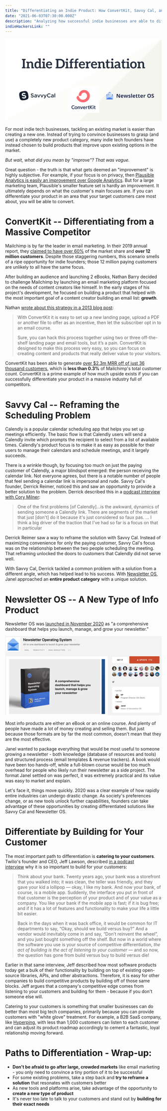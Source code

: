 ```yaml
---
title: "Differentiating an Indie Product: How ConvertKit, Savvy Cal, and Newsletter OS stand out"
date: "2021-06-03T07:30:00.000Z"
description: "Analyzing how successful indie businesses are able to differentiate themselves"
indieHackersLink: ""
---
```

![Differentiating an Indie Product](./differentiation_post_image.png)

For most indie tech businesses, tackling an existing market is easier than creating a new one. Instead of trying to convince businesses to grasp (and use) a completely new product category, many indie tech founders have instead chosen to build products that improve upon existing options in the market.

*But wait, what did you mean by "improve"? That was vague.*

Great question - the truth is that what gets deemed an "improvement" is highly subjective. For example, if your focus is on privacy, then [Plausible Analytics is easily an improvement over Google Analytics](https://www.smalltechbusiness.com/how-plausible-finds-success-and-differentiates-from-google-analytics/). But for a large marketing team, Plausible's smaller feature set is hardly an improvement. It ultimately depends on what the customer's main focuses are. If you can differentiate your product in an area that your target customers care most about, you will be able to convert.

# ConvertKit -- Differentiating from a Massive Competitor

Mailchimp is by far the leader in email marketing. In their 2019 annual report, they [claimed to have over 60%](https://martech.org/mailchimp-claims-over-60-share-of-email-industry-in-latest-report-2/) of the market share and **over 12 million customers**. Despite those staggering numbers, this scenario smells of a ripe opportunity for indie founders; those 12 million paying customers are unlikely to all have the same focus.

After building an audience and launching 2 eBooks, Nathan Barry decided to challenge Mailchimp by launching an email marketing platform focused on the needs of content creators like himself. In the early stages of his project's development, he focused on building a product that helped with the most important goal of a content creator building an email list: **growth**.

Nathan [wrote about this strategy in a 2013 blog post](https://nathanbarry.com/best-marketing-method/):

> With ConvertKit it is easy to set up a new landing page, upload a PDF or another file to offer as an incentive, then let the subscriber opt in to an email course.
> 
> Sure, you can hack this process together using two or three off-the-shelf landing page and email tools, but it’s a pain. ConvertKit is designed to make this process very easy, so you can focus on creating content and products that really deliver value to your visitors.

ConvertKit has been able to generate [over $2.3m MRR off of just 36 thousand customers](https://convertkit.baremetrics.com/), which is **less than 0.3%** of Mailchimp's total customer count. ConvertKit is a prime example of how much upside exists if you can successfully differentiate your product in a massive industry full of competitors.

# Savvy Cal -- Reframing the Scheduling Problem

Calendly is a popular calendar scheduling app that helps you set up meetings efficiently. The basic flow is that Calendly users will send a Calendly invite which prompts the recipient to select from a list of available times. Calendly's product focus is to make it as easy as possible for their users to manage their calendars and schedule meetings, and it largely succeeds.

There is a wrinkle though, by focusing too much on just the paying customer of Calendly, a major blindspot emerged: the person receiving the calendar link. Not everyone agrees, but there is a notable number of people that feel sending a calendar link is impersonal and rude. Savvy Cal's founder, Derrick Reimer, noticed this and saw an opportunity to provide a better solution to the problem. Derrick described this in a [podcast interview with Cory Milner](https://poststatus.com/upcoming-webinar-the-savvycal-story-with-founder-derrick-reimer/):

> One of the first problems [of Calendly]...is the awkward, dynamics of sending someone a Calendly link. There are segments of the market that just [don't] do it because it's just considered so faux pas. ... I think a big driver of the traction that I've had so far is a focus on that in particular

Derrick Reimer saw a way to reframe the solution with Savvy Cal. Instead of maximizing convenience for only the paying customer, Savvy Cal's focus was on the relationship between the two people scheduling the meeting. That reframing unlocked the doors to customers that Calendly did not serve well.

With Savvy Cal, Derrick tackled a common problem with a solution from a different angle, which has helped lead to his success. With [Newsletter OS](https://newsletteros.com/), Janel approached an **entire product category** with a unique solution.

# Newsletter OS -- A New Type of Info Product

Newsletter OS was [launched in November 2020](https://www.indiehackers.com/post/1-most-commented-on-product-of-the-week-on-product-hunt-7e753b13f7) as "a comprehensive dashboard that helps you launch, manage, and grow your newsletter."

![Newsletter OS's Product Hunt Launch](./newsletter-os-product-hunt.png)

Most info products are either an eBook or an online course. And plenty of people have made a lot of money creating and selling them. But just because those formats are by far the most common, doesn't mean that they are the most effective.

Janel wanted to package everything that would be most useful to someone growing a newsletter - both knowledge (database of resources and tools) and structured process (email templates & revenue trackers). A book would have been too hands-off, while a full-blown course would be too much overhead for people who likely run their newsletter as a side project. The format Janel settled on was perfect, it was extremely practical and its value was easy to market and explain.

Let's face it, things move quickly. 2020 was a clear example of how rapidly entire industries can undergo drastic change. As society's preferences change, or as new tools unlock further capabilities, founders can take advantage of these opportunities by creating differentiated solutions like Savvy Cal and Newsletter OS.

# Differentiate by Building for Your Customer

The most important path to differentiation is **catering to your customers**. Twilio's founder and CEO, Jeff Lawson, described [in a podcast interview](https://a16z.com/2021/01/12/rise-of-developers-creative-class-company-innovation-ask-a-developer-book/) why it is so important to build for your customers:

> Think about your bank. Twenty years ago, your bank was a storefront that you walked into; it was clean, the teller was friendly, and they gave your kid a lollipop — okay, I like my bank. And now your bank, of course, is a mobile app. Suddenly, the interface you put in front of that customer is the perception of your product and of your value as a company. You like your bank if the mobile app is fast; if it is bug free; and if it has a lot of features and functionality to make your life a little bit easier.
> 
> Back in the days when it was back office, it would be common for IT departments to say, “Okay, should we build versus buy?” And a vendor would inevitably come in and say, “Don’t reinvent the wheel”, and you just bought something off the shelf. But now in a world where the software you use is your source of competitive differentiation, *the act of building is the act of listening to your customer* — and so now, the question has gone from build versus buy to build versus die!

Earlier in that same interview, Jeff described how most software products today get a bulk of their functionality by building on top of existing open-source libraries, APIs, and other abstractions. Therefore, it is easy for other companies to build competitive products by building off of those same blocks. Jeff argues that a company's competitive edge comes from listening to your customers and building for them - because if you don't someone else will.

Catering to your customers is something that smaller businesses can do better than most big tech companies, primarily because you can provide customers with "white glove" treatment. For example, a B2B SaaS company, like [Hyperping](https://hyperping.baremetrics.com/), with less than 1,000 customers can listen to each customer and can adjust its product roadmap accordingly to cement a fantastic, loyal relationship moving forward.

# Paths to Differentiation - Wrap-up:

- **Don't be afraid to go after large, crowded markets** like email marketing - you only need to convince a tiny portion of it to be successful
- For some existing problems, take a step back and **try to reframe a solution** that resonates with customers better
- As new tools and platforms arise, take advantage of the opportunity to **create a new type of product**
- It's never too late to talk to your customers and stand out by **building for their exact needs**